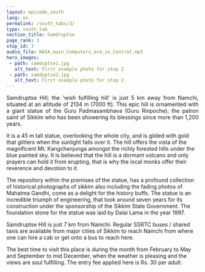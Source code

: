 ```yaml
---
layout: episode_south
lang: en
permalink: /south_tabs/3/
type: south_tab
section_title: Samdruptse
page_rank: 3
stop_id: 3
audio_file: NASA_main_Computers_are_in_Control.mp3
hero_images:
 - path: samduptse1.jpg
   alt_text: First example photo for stop 2
 - path: samduptse2.jpg
   alt_text: First example photo for stop 2
---
```

<p style="text-align: justify;"> 
Samdruptse Hill; the 'wish fulfilling hill' is just 5 km away from Namchi, situated at an altitude of 2134 m (7000 ft). This epic hill is ornamented with a giant statue of the Guru Padmasambhava (Guru Rinpoche); the patron saint of Sikkim who has been showering its blessings since more than 1,200 years. 

It is a 45 m tall statue, overlooking the whole city, and is gilded with gold that glitters when the sunlight falls over it. The hill offers the vista of the magnificent Mt. Kangchenjunga amongst the richly forested hills under the blue painted sky. It is believed that the hill is a dormant volcano and only prayers can hold it from erupting, that is why the local monks offer their reverence and devotion to it. 

The repository within the premises of the statue, has a profound collection of historical photographs of sikkim also including the fading photos of Mahatma Gandhi, come as a delight for the history buffs. The statue is an incredible triumph of engineering, that took around seven years for its construction under the sponsorship of the Sikkim State Government. The foundation stone for the statue was laid by Dalai Lama in the year 1997.

Samdruptse Hill is just 7 km from Namchi. Regular SSRTC buses / shared taxis are available from major cities of Sikkim to reach Namchi from where one can hire a cab or get onto a bus to reach here.

The best time to visit this place is during the month from February to May and September to mid December, when the weather is pleasing and the views are soul fulfilling. The entry fee applied here is Rs. 30 per adult.</p>